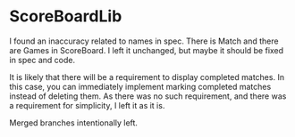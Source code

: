 # ScoreBoardLib
I found an inaccuracy related to names in spec. There is Match and there are Games in ScoreBoard. I left it unchanged, but maybe it should be fixed in spec and code. 

It is likely that there will be a requirement to display completed matches. In this case, you can immediately implement marking completed matches instead of deleting them. As there was no such requirement, and there was a requirement for simplicity, I left it as it is.

Merged branches intentionally left.